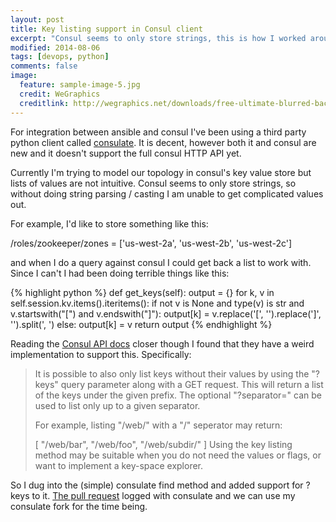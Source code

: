 ```yaml
---
layout: post
title: Key listing support in Consul client
excerpt: "Consul seems to only store strings, this is how I worked around it."
modified: 2014-08-06
tags: [devops, python]
comments: false
image:
  feature: sample-image-5.jpg
  credit: WeGraphics
  creditlink: http://wegraphics.net/downloads/free-ultimate-blurred-background-pack/
---
```


For integration between ansible and consul I've been using a third party python client called [consulate](https://github.com/gmr/consulate). It is decent, however both it and consul are new and it doesn't support the full consul HTTP API yet.

Currently I'm trying to model our topology in consul's key value store but lists of values are not intuitive. Consul seems to only store strings, so without doing string parsing / casting I am unable to get complicated values out.

For example, I'd like to store something like this:

/roles/zookeeper/zones = ['us-west-2a', 'us-west-2b', 'us-west-2c'] 

and when I do a query against consul I could get back a list to work with. Since I can't I had been doing terrible things like this:

{% highlight python %}
def get_keys(self):
        output = {}
        for k, v in self.session.kv.items().iteritems():
            if not v is None and type(v) is str and v.startswith("[") and v.endswith("]"):
                output[k] = v.replace('[', '').replace(']', '').split(', ')
            else:
                output[k] = v
        return output
{% endhighlight %}


Reading the [Consul API docs](http://www.consul.io/docs/agent/http.html) closer though I found that they have a weird implementation to support this. Specifically:

> It is possible to also only list keys without their values by using the "?keys" query parameter along with a GET request. This will return a list of the keys under the given prefix. The optional "?separator=" can be used to list only up to a given separator.
>
> For example, listing "/web/" with a "/" seperator may return:
> 
> [
> "/web/bar",
> "/web/foo",
> "/web/subdir/"
> ]
> Using the key listing method may be suitable when you do not need the values or flags, or want to implement a key-space explorer.

So I dug into the (simple) consulate find method and added support for ?keys to it. [The pull request](https://github.com/gmr/consulate/pull/5) logged with consulate and we can use my consulate fork for the time being.
